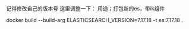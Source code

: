 记得修改自己的版本号
这里调整一下：
用途；打包新的es，带ik组件

docker build --build-arg ELASTICSEARCH_VERSION=7.17.18 -t es:7.17.18 .
